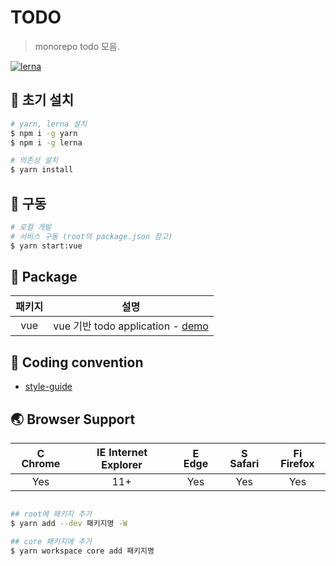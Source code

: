 # TODO
> monorepo todo 모음.

[![lerna](https://img.shields.io/badge/maintained%20with-lerna-cc00ff.svg)](https://lerna.js.org/)
<!-- [![Generic badge](https://img.shields.io/badge/vue-2.17-brightgreen)](https://shields.io/)
[![Generic badge](https://img.shields.io/badge/yarn-1.22.1-blue.svg)](https://shields.io/)
[![Conventional Commits](https://img.shields.io/badge/Conventional%20Commits-11.0.0-yellow.svg)](https://conventionalcommits.org) -->

## 🔨 초기 설치
```bash
# yarn, lerna 설치
$ npm i -g yarn
$ npm i -g lerna

# 의존성 설치
$ yarn install
```
## 🔨 구동
```bash
# 로컬 개발
# 서비스 구동 (root의 package.json 참고)
$ yarn start:vue
```

## 📁 Package
| 패키지 | 설명 |
| :---------: | --------- |
| vue | vue 기반 todo application - [demo](https://dada-todo-vue.netlify.app/) |


## 📙 Coding convention
- [style-guide](https://kr.vuejs.org/v2/style-guide/index.html#%EC%9A%B0%EC%84%A0%EC%88%9C%EC%9C%84-A-%ED%95%84%EC%88%98)

## 🌏 Browser Support
| <img src="https://user-images.githubusercontent.com/1215767/34348387-a2e64588-ea4d-11e7-8267-a43365103afe.png" alt="Chrome" width="16px" height="16px" /> Chrome | <img src="https://user-images.githubusercontent.com/1215767/34348590-250b3ca2-ea4f-11e7-9efb-da953359321f.png" alt="IE" width="16px" height="16px" /> Internet Explorer | <img src="https://user-images.githubusercontent.com/1215767/34348380-93e77ae8-ea4d-11e7-8696-9a989ddbbbf5.png" alt="Edge" width="16px" height="16px" /> Edge | <img src="https://user-images.githubusercontent.com/1215767/34348394-a981f892-ea4d-11e7-9156-d128d58386b9.png" alt="Safari" width="16px" height="16px" /> Safari | <img src="https://user-images.githubusercontent.com/1215767/34348383-9e7ed492-ea4d-11e7-910c-03b39d52f496.png" alt="Firefox" width="16px" height="16px" /> Firefox |
| :---------: | :---------: | :---------: | :---------: | :---------: |
| Yes | 11+ | Yes | Yes | Yes |

```bash

## root에 패키지 추가
$ yarn add --dev 패키지명 -W

## core 패키지에 추가
$ yarn workspace core add 패키지명


```
